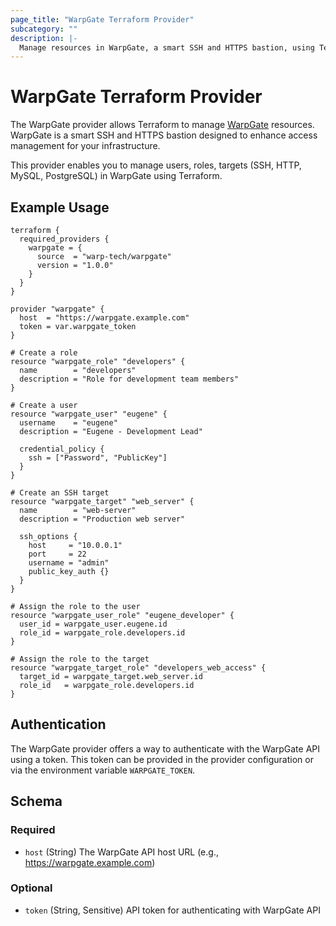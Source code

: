 ```yaml
---
page_title: "WarpGate Terraform Provider"
subcategory: ""
description: |-
  Manage resources in WarpGate, a smart SSH and HTTPS bastion, using Terraform.
---
```


# WarpGate Terraform Provider

The WarpGate provider allows Terraform to manage [WarpGate](https://github.com/warp-tech/warpgate) resources. WarpGate is a smart SSH and HTTPS bastion designed to enhance access management for your infrastructure.

This provider enables you to manage users, roles, targets (SSH, HTTP, MySQL, PostgreSQL) in WarpGate using Terraform.

## Example Usage

```hcl
terraform {
  required_providers {
    warpgate = {
      source  = "warp-tech/warpgate"
      version = "1.0.0"
    }
  }
}

provider "warpgate" {
  host  = "https://warpgate.example.com"
  token = var.warpgate_token
}

# Create a role
resource "warpgate_role" "developers" {
  name        = "developers"
  description = "Role for development team members"
}

# Create a user
resource "warpgate_user" "eugene" {
  username    = "eugene"
  description = "Eugene - Development Lead"
  
  credential_policy {
    ssh = ["Password", "PublicKey"]
  }
}

# Create an SSH target
resource "warpgate_target" "web_server" {
  name        = "web-server"
  description = "Production web server"
  
  ssh_options {
    host     = "10.0.0.1"
    port     = 22
    username = "admin"
    public_key_auth {}
  }
}

# Assign the role to the user
resource "warpgate_user_role" "eugene_developer" {
  user_id = warpgate_user.eugene.id
  role_id = warpgate_role.developers.id
}

# Assign the role to the target
resource "warpgate_target_role" "developers_web_access" {
  target_id = warpgate_target.web_server.id
  role_id   = warpgate_role.developers.id
}
```

## Authentication

The WarpGate provider offers a way to authenticate with the WarpGate API using a token. This token can be provided in the provider configuration or via the environment variable `WARPGATE_TOKEN`.

<!-- schema generated by tfplugindocs -->
## Schema

### Required

- `host` (String) The WarpGate API host URL (e.g., https://warpgate.example.com)

### Optional

- `token` (String, Sensitive) API token for authenticating with WarpGate API
